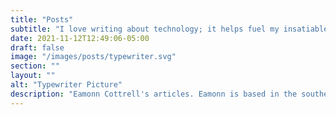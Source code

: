 ```yaml
---
title: "Posts"
subtitle: "I love writing about technology; it helps fuel my insatiable desire to keep learning."
date: 2021-11-12T12:49:06-05:00
draft: false
image: "/images/posts/typewriter.svg"
section: ""
layout: ""
alt: "Typewriter Picture"
description: "Eamonn Cottrell's articles. Eamonn is based in the southeastern United States and writes about technology, podcasting and other fun things."
---
```


